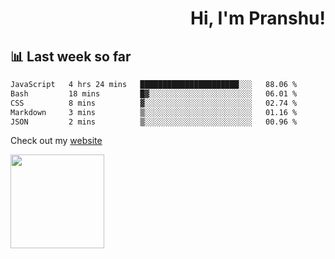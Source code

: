 <div align="right" >
   
   <H1>Hi, I'm Pranshu!</H1>

</div>

## 📊 Last week so far
<!--START_SECTION:waka-->

```txt
JavaScript   4 hrs 24 mins   ██████████████████████░░░   88.06 %
Bash         18 mins         █▓░░░░░░░░░░░░░░░░░░░░░░░   06.01 %
CSS          8 mins          ▓░░░░░░░░░░░░░░░░░░░░░░░░   02.74 %
Markdown     3 mins          ▒░░░░░░░░░░░░░░░░░░░░░░░░   01.16 %
JSON         2 mins          ▒░░░░░░░░░░░░░░░░░░░░░░░░   00.96 %
```

<!--END_SECTION:waka-->

Check out my [website](https://pranshu05.vercel.app)

<img align="left" width="150" src="https://user-images.githubusercontent.com/70943732/209951571-93b7afe5-f523-4683-b725-5d94b287e94e.png">


